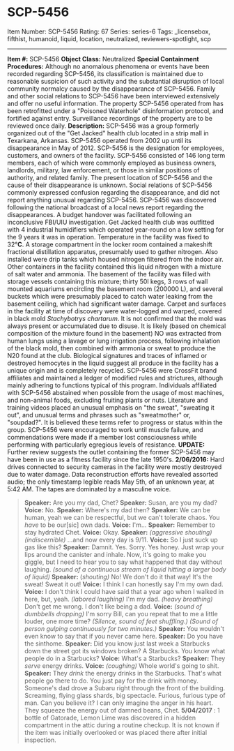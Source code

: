 # SCP-5456
Item Number: SCP-5456
Rating: 67
Series: series-6
Tags: _licensebox, fifthist, humanoid, liquid, location, neutralized, reviewers-spotlight, scp

---

**Item #:** SCP-5456
**Object Class:** Neutralized
**Special Containment Procedures:** Although no anomalous phenomena or events have been recorded regarding SCP-5456, its classification is maintained due to reasonable suspicion of such activity and the substantial disruption of local community normalcy caused by the disappearance of SCP-5456. Family and other social relations to SCP-5456 have been interviewed extensively and offer no useful information.
The property SCP-5456 operated from has been retrofitted under a "Poisoned Waterhole" disinformation protocol, and fortified against entry. Surveillance recordings of the property are to be reviewed once daily.
**Description:** SCP-5456 was a group formerly organized out of the "Get Jacked" health club located in a strip mall in Texarkana, Arkansas. SCP-5456 operated from 2002 up until its disappearance in May of 2012. SCP-5456 is the designation for employees, customers, and owners of the facility. SCP-5456 consisted of 146 long term members, each of which were commonly employed as business owners, landlords, military, law enforcement, or those in similar positions of authority, and related family.
The present location of SCP-5456 and the cause of their disappearance is unknown. Social relations of SCP-5456 commonly expressed confusion regarding the disappearance, and did not report anything unusual regarding SCP-5456. SCP-5456 was discovered following the national broadcast of a local news report regarding the disappearances. A budget handover was facilitated following an inconclusive FBI/UIU investigation.
Get Jacked health club was outfitted with 4 industrial humidifiers which operated year-round on a low setting for the 9 years it was in operation. Temperature in the facility was fixed to 32°**C**. A storage compartment in the locker room contained a makeshift fractional distillation apparatus, presumably used to gather nitrogen. Also installed were drip tanks which housed nitrogen filtered from the indoor air. Other containers in the facility contained this liquid nitrogen with a mixture of salt water and ammonia. The basement of the facility was filled with storage vessels containing this mixture; thirty 50l kegs, 3 rows of wall mounted aquariums encircling the basement room (200000 L), and several buckets which were presumably placed to catch water leaking from the basement ceiling, which had significant water damage.
Carpet and surfaces in the facility at time of discovery were water-logged and warped, covered in black mold _Stachybotrys chartarum_. It is not confirmed that the mold was always present or accumulated due to disuse. It is likely (based on chemical composition of the mixture found in the basement) NO was extracted from human lungs using a lavage or lung irrigation process, following inhalation of the black mold, then combined with ammonia or sweat to produce the N20 found at the club. Biological signatures and traces of inflamed or destroyed hemocytes in the liquid suggest all produce in the facility has a unique origin and is completely recycled.
SCP-5456 were CrossFit brand affiliates and maintained a ledger of modified rules and strictures, although mainly adhering to functions typical of this program. Individuals affiliated with SCP-5456 abstained when possible from the usage of most machines, and non-animal foods, excluding fruiting plants or nuts. Literature and training videos placed an unusual emphasis on "the sweat", "sweating it out", and unusual terms and phrases such as "sweatmother" or, "soupdad?". It is believed these terms refer to progress or status within the group. SCP-5456 were encouraged to work until muscle failure, and commendations were made if a member lost consciousness while performing with particularly egregious levels of resistance.
**UPDATE:** Further review suggests the outlet containing the former SCP-5456 may have been in use as a fitness facility since the late 1950's.
**2/06/2016:** Hard drives connected to security cameras in the facility were mostly destroyed due to water damage. Data reconstruction efforts have revealed assorted audio; the only timestamp legible reads May 5th, of an unknown year, at 5:42 AM. The tapes are dominated by a masculine voice.
> **Speaker:** Are you my dad, Chet?
> **Speaker:** Susan, are you my dad?
> **Voice:** No.
> **Speaker:** Where's my dad then?
> **Speaker:** We can be human, yeah we can be respectful, but we can't tolerate chaos. You _have_ to be our[sic] own dads.
> **Voice:** I'm…
> **Speaker:** Remember to stay hydrated Chet.
> **Voice:** Okay.
> **Speaker:** _(aggressive shouting)_ _(indiscernible)_ …and now every day is 9/11.
> **Voice:** So I just suck up gas like this?
> **Speaker:** Damnit. Yes. Sorry. Yes honey. Just wrap your lips around the canister and inhale. Now, it's going to make you giggle, but I need to hear you to say what happened that day without laughing.
> _(sound of a continuous stream of liquid hitting a larger body of liquid)_
> **Speaker:** (_shouting)_ No! We don't do it that way! It's the sweat! Sweat it out!
> **Voice:** I think I can honestly say I'm my own dad.
> **Voice:** I don't think I could have said that a year ago when I walked in here, but, yeah. _(labored laughing)_ I'm my dad. _(heavy breathing)_ Don't get me wrong. I don't like being a dad.
> **Voice:** _(sound of dumbbells dropping)_ I'm sorry Bill, can you repeat that to me a little louder, one more time?
> _(Silence, sound of feet shuffling.)_
> _(Sound of person gulping continuously for two minutes.)_
> **Speaker:** You wouldn't even know to say that if you never came here.
> **Speaker:** Do you have the sinthome.
> **Speaker:** Did you know just last week a Starbucks down the street got its windows broken? A Starbucks. You know what people do in a Starbucks?
> **Voice:** What's a Starbucks?
> **Speaker:** They _serve_ energy drinks.
> **Voice:** _(coughing)_ Whole world's going to shit.
> **Speaker:** They _drink_ the energy drinks in the Starbucks. That's what people go there to do. You just pay for the drink with money. Someone's dad drove a Subaru right through the front of the building. Screaming, flying glass shards, big spectacle. Furious, furious type of man. Can you believe it? I can only imagine the anger in his heart. They squeeze the energy out of damned beans, Chet.
**5/04/2017** : 1 bottle of Gatorade, Lemon Lime was discovered in a hidden compartment in the attic during a routine checkup. It is not known if the item was initially overlooked or was placed there after initial inspection.